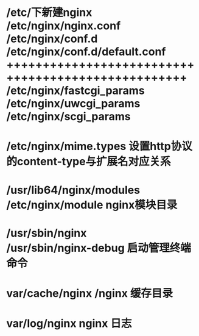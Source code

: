 /etc/下新建nginx
/etc/nginx/nginx.conf
/etc/nginx/conf.d
/etc/nginx/conf.d/default.conf
+++++++++++++++++++++++++++++++++++++++++++++++++++
/etc/nginx/fastcgi_params
/etc/nginx/uwcgi_params
/etc/nginx/scgi_params
=====================================
/etc/nginx/mime.types  设置http协议的content-type与扩展名对应关系
=============================
/usr/lib64/nginx/modules
/etc/nginx/module              nginx模块目录
===========================
/usr/sbin/nginx   
/usr/sbin/nginx-debug 启动管理终端命令
==================
var/cache/nginx  /nginx 缓存目录
=================
var/log/nginx nginx 日志
========================
